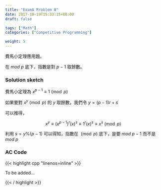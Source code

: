 ```yaml
---
title: "ExamA Problem B"
date: 2017-10-19T15:33:15+08:00
draft: false

tags: ["Math"]
categories: ["Competitive Programming"]

weight: 5
---
```


費馬小定理應用題。

在 $mod\ p$ 底下，指數是對 $p - 1$ 取餘數。

<!--more-->

### Solution sketch

費馬小定理為 $x^{p - 1} \equiv 1 \pmod{p}$

如果要對 $x^y \pmod p$ 的 $y$ 取餘數，我們令 $y = (p - 1)r + s$

可以推得，

$$ x^y \equiv (x^{p - 1})^r(x)^s \equiv 1^r(x)^s \equiv x^s \pmod p $$

利用 $s = y \% (p - 1)$ 可以得知，指數在 $\pmod p$ 底下，是要 $mod\ p - 1$ 而不是 $mod\ p$

### AC Code

{{< highlight cpp "linenos=inline" >}}

To be added...

{{< / highlight >}}